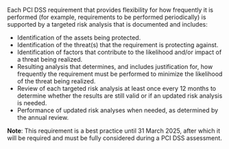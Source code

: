 Each PCI DSS requirement that provides flexibility for how frequently it is performed (for example, requirements to be performed periodically) is supported by a targeted risk analysis that is documented and includes:

- Identification of the assets being protected.
- Identification of the threat(s) that the requirement is protecting against.
- Identification of factors that contribute to the likelihood and/or impact of a threat being realized.
- Resulting analysis that determines, and includes justification for, how frequently the requirement must be performed to minimize the likelihood of the threat being realized.
- Review of each targeted risk analysis at least once every 12 months to determine whether the results are still valid or if an updated risk analysis is needed.
- Performance of updated risk analyses when needed, as determined by the annual review.

**Note**: This requirement is a best practice until 31 March 2025, after which it will be required and must be fully considered during a PCI DSS assessment.
